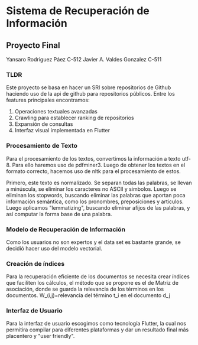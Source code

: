 
# Sistema de Recuperación de Información
## Proyecto Final
Yansaro Rodriguez Páez C-512
Javier A. Valdes Gonzalez C-511

### TLDR
Este proyecto se basa en hacer un SRI sobre repositorios de Github haciendo uso de la api de github para repositorios públicos. Entre los features principales encontramos:

1. Operaciones textuales avanzadas
2. Crawling para establecer ranking de repositorios
3. Expansión de consultas
4. Interfaz visual implementada en Flutter


### Procesamiento de Texto
Para el procesamiento de los textos, convertimos la información a texto utf-8. Para ello haremos uso de pdfminer3. Luego de obtener los textos en el formato correcto, hacemos uso de nltk para el procesamiento de estos. 

Primero, este texto es normalizado. Se separan todas las palabras, se llevan a minúscula, se eliminar los caracteres no ASCII y simbolos. Luego se eliminan los stopwords, buscando eliminar las palabras que aportan poca información semántica, como los pronombres, preposiciones y articulos. Luego aplicamos "lemmatizing", buscando eliminar afijos de las palabras, y así computar la forma base de una palabra. 

### Modelo de Recuperación de Información
Como los usuarios no son expertos y el data set es bastante grande, se decidió hacer uso del modelo vectorial.

### Creación de índices
Para la recuperación eficiente de los documentos se necesita crear índices que faciliten los cálculos, el método que se propone es el de Matriz de asociación, donde se guarda la relevancia de los términos en los documentos.
W_(i,j)=relevancia del término t_i  en el documento d_j

### Interfaz de Usuario
Para la interfaz de usuario escogimos como tecnología Flutter, la cual nos permitira compilar para diferentes plataformas y dar un resultado final más placentero y "user friendly".